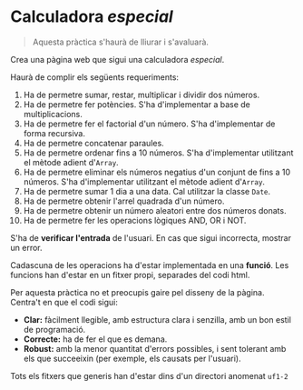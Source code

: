 Calculadora *especial*
====================

> Aquesta pràctica s'haurà de lliurar i s'avaluarà.

Crea una pàgina web que sigui una calculadora *especial*.

Haurà de complir els següents requeriments:
1. Ha de permetre sumar, restar, multiplicar i dividir dos números.
2. Ha de permetre fer potències. S'ha d'implementar a base de multiplicacions.
3. Ha de permetre fer el factorial d'un número. S'ha d'implementar de forma recursiva.
4. Ha de permetre concatenar paraules.
5. Ha de permetre ordenar fins a 10 números. S'ha d'implementar utilitzant el mètode adient d'`Array`.
6. Ha de permetre eliminar els números negatius d'un conjunt de fins a 10 números. S'ha d'implementar utilitzant el mètode adient d'`Array`.
7. Ha de permetre sumar 1 dia a una data. Cal utilitzar la classe `Date`.
8. Ha de permetre obtenir l'arrel quadrada d'un número.
9. Ha de permetre obtenir un número aleatori entre dos números donats.
10. Ha de permetre fer les operacions lògiques AND, OR i NOT.

S'ha de **verificar l'entrada** de l'usuari. En cas que sigui incorrecta, mostrar un error.

Cadascuna de les operacions ha d'estar implementada en una **funció**. Les funcions han d'estar en un fitxer propi, separades del codi html.

Per aquesta pràctica no et preocupis gaire pel disseny de la pàgina. Centra't en que el codi sigui:
* **Clar:** fàcilment llegible, amb estructura clara i senzilla, amb un bon estil de programació.
* **Correcte:** ha de fer el que es demana.
* **Robust:** amb la menor quantitat d'errors possibles, i sent tolerant amb els que succeeixin (per exemple, els causats per l'usuari).

Tots els fitxers que generis han d'estar dins d'un directori anomenat `uf1-2`
